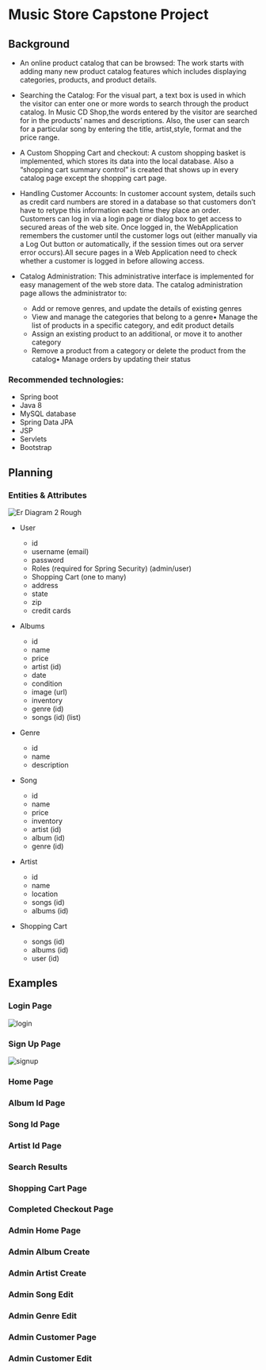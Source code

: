 # Music Store Capstone Project

## Background

- An online product catalog that can be browsed: The work starts with adding many new product catalog features which includes displaying categories, products, and product details.

- Searching the Catalog: For the visual part, a text box is used in which the visitor can enter one or more words to search through the product catalog. In Music CD Shop,the words entered by the visitor are searched for in the products’ names and descriptions. Also, the user can search for a particular song by entering the title, artist,style, format and the price range.

- A Custom Shopping Cart and checkout: A custom shopping basket is implemented, which stores its data into the local database. Also a “shopping cart summary control” is created that shows up in every catalog page except the shopping cart page.

- Handling Customer Accounts: In customer account system, details such as credit card numbers are stored in a database so that customers don’t have to retype this information each time they place an order. Customers can log in via a login page or dialog box to get access to secured areas of the web site. Once logged in, the WebApplication remembers the customer until the customer logs out (either manually via a Log Out button or automatically, if the session times out ora server error occurs).All secure pages in a Web Application need to check whether a customer is logged in before allowing access.

- Catalog Administration: This administrative interface is implemented for easy management of the web store data. The catalog administration page allows the administrator to:
  - Add or remove genres, and update the details of existing genres
  - View and manage the categories that belong to a genre• Manage the list of products in a specific category, and edit product details
  - Assign an existing product to an additional, or move it to another category
  - Remove a product from a category or delete the product from the catalog• Manage orders by updating their status

### Recommended technologies:

- Spring boot
- Java 8
- MySQL database
- Spring Data JPA
- JSP
- Servlets
- Bootstrap

## Planning

### Entities & Attributes

![Er Diagram 2 Rough](https://user-images.githubusercontent.com/58124052/109669263-8e8daf80-7b37-11eb-8546-92de30eeabec.png)

- User

  - id
  - username (email)
  - password
  - Roles (required for Spring Security) (admin/user)
  - Shopping Cart (one to many)
  - address
  - state
  - zip
  - credit cards

- Albums

  - id
  - name
  - price
  - artist (id)
  - date
  - condition
  - image (url)
  - inventory
  - genre (id)
  - songs (id) (list)

- Genre

  - id
  - name
  - description

- Song

  - id
  - name
  - price
  - inventory
  - artist (id)
  - album (id)
  - genre (id)

- Artist

  - id
  - name
  - location
  - songs (id)
  - albums (id)

- Shopping Cart
  - songs (id)
  - albums (id)
  - user (id)

## Examples

### Login Page

![login](https://user-images.githubusercontent.com/58124052/110174881-74b5cc00-7dc6-11eb-8278-6ccdb432470f.png)

### Sign Up Page

![signup](https://user-images.githubusercontent.com/58124052/110174884-75e6f900-7dc6-11eb-9a41-4d98d4515daa.png)

### Home Page

### Album Id Page

### Song Id Page

### Artist Id Page

### Search Results

### Shopping Cart Page

### Completed Checkout Page

### Admin Home Page

### Admin Album Create

### Admin Artist Create

### Admin Song Edit

### Admin Genre Edit

### Admin Customer Page

### Admin Customer Edit
